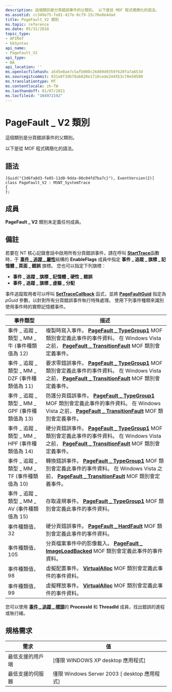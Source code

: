 ```yaml
---
description: 這個類別是分頁錯誤事件的父類別。 以下是從 MOF 程式碼簡化的語法。
ms.assetid: cc349e75-fe81-427e-8cf9-15c76e8e4dad
title: PageFault_V2 類別
ms.topic: reference
ms.date: 05/31/2018
topic_type:
- APIRef
- kbSyntax
api_name:
- PageFault_V2
api_type:
- NA
api_location: ''
ms.openlocfilehash: a545e8ae7c5afb000c26d89d9359f620fa7a653d
ms.sourcegitcommit: 831e8f3db78ab820e1710cede244553c70e50500
ms.translationtype: MT
ms.contentlocale: zh-TW
ms.lasthandoff: 01/07/2021
ms.locfileid: "104972192"
---
```

# <a name="pagefault_v2-class"></a>PageFault \_ V2 類別

這個類別是分頁錯誤事件的父類別。

以下是從 MOF 程式碼簡化的語法。

## <a name="syntax"></a>語法

``` syntax
[Guid("{3d6fa8d3-fe05-11d0-9dda-00c04fd7ba7c}"), EventVersion(2)]
class PageFault_V2 : MSNT_SystemTrace
{
};
```

## <a name="members"></a>成員

**PageFault \_ V2** 類別未定義任何成員。

## <a name="remarks"></a>備註

若要在 NT 核心記錄會話中啟用所有分頁錯誤事件，請在呼叫 [**StartTrace**](/windows/win32/api/evntrace/nf-evntrace-starttracea)函數時，于 [**事件 \_ 追蹤 \_ 屬性**](/windows/win32/api/evntrace/ns-evntrace-event_trace_properties)結構的 **EnableFlags** 成員中指定 **事件 \_ 追蹤 \_ 旗標 \_ 記憶體 \_ 頁面 \_ 錯誤** 旗標。 您也可以指定下列旗標：

-   **事件 \_ 追蹤 \_ 旗標 \_ 記憶體 \_ 硬性 \_ 錯誤**
-   **事件 \_ 追蹤 \_ 旗標 \_ 虛擬 \_ 分配**

事件追蹤取用者可以呼叫 [**SetTraceCallback**](/windows/win32/api/evntrace/nf-evntrace-settracecallback) 函式，並將 [**PageFaultGuid**](nt-kernel-logger-constants.md) 指定為 *pGuid* 參數，以針對所有分頁錯誤事件執行特殊處理。 使用下列事件種類來識別使用事件時的實際記憶體事件。



| 事件類型                                                     | 描述                                                                                                                                                                                                                                                  |
|----------------------------------------------------------------|--------------------------------------------------------------------------------------------------------------------------------------------------------------------------------------------------------------------------------------------------------------|
| 事件 \_ 追蹤 \_ 類型 \_ MM \_ 牛 (事件種類值為 12) <br/> | 複製時寫入事件。 [**PageFault \_ TypeGroup1**](pagefault-typegroup1.md) MOF 類別會定義此事件的事件資料。 在 Windows Vista 之前， [**PageFault \_ TransitionFault**](pagefault-transitionfault.md) MOF 類別會定義事件。     |
| 事件 \_ 追蹤 \_ 類型 \_ MM \_ DZF (事件種類值為 11) <br/> | 要求零錯誤事件。 [**PageFault \_ TypeGroup1**](pagefault-typegroup1.md) MOF 類別會定義此事件的事件資料。 在 Windows Vista 之前， [**PageFault \_ TransitionFault**](pagefault-transitionfault.md) MOF 類別會定義事件。 |
| 事件 \_ 追蹤 \_ 類型 \_ MM \_ GPF (事件種類值為 13) <br/> | 防護分頁錯誤事件。 [**PageFault \_ TypeGroup1**](pagefault-typegroup1.md) MOF 類別會定義此事件的事件資料。 在 Windows Vista 之前， [**PageFault \_ TransitionFault**](pagefault-transitionfault.md) MOF 類別會定義事件。  |
| 事件 \_ 追蹤 \_ 類型 \_ MM \_ HPF (事件種類值為 14) <br/> | 硬分頁錯誤事件。 [**PageFault \_ TypeGroup1**](pagefault-typegroup1.md) MOF 類別會定義此事件的事件資料。 在 Windows Vista 之前， [**PageFault \_ TransitionFault**](pagefault-transitionfault.md) MOF 類別會定義事件。   |
| 事件 \_ 追蹤 \_ 類型 \_ MM \_ TF (事件種類值為 10) <br/>  | 轉換錯誤事件。 [**PageFault \_ TypeGroup1**](pagefault-typegroup1.md) MOF 類別會定義此事件的事件資料。 在 Windows Vista 之前， [**PageFault \_ TransitionFault**](pagefault-transitionfault.md) MOF 類別會定義事件。  |
| 事件 \_ 追蹤 \_ 類型 \_ MM \_ AV (事件種類值為 15) <br/>  | 存取違規事件。 [**PageFault \_ TypeGroup1**](pagefault-typegroup1.md) MOF 類別會定義此事件的事件資料。                                                                                                                           |
| 事件種類值，32                                           | 硬分頁錯誤事件。 [**PageFault \_ HardFault**](pagefault-hardfault.md) MOF 類別會定義此事件的事件資料。                                                                                                                               |
| 事件種類值，105                                          | 分頁檔案事件中的影像載入。 [**PageFault \_ ImageLoadBacked**](pagefault-imageloadbacked.md) MOF 類別會定義此事件的事件資料。                                                                                                          |
| 事件種類值，98                                           | 虛擬配置事件。 [**VirtualAlloc**](pagefault-virtualalloc.md) MOF 類別會定義此事件的事件資料。                                                                                                                                |
| 事件種類值，99                                           | 虛擬釋放事件。 [**VirtualAlloc**](pagefault-virtualalloc.md) MOF 類別會定義此事件的事件資料。                                                                                                                                      |



 

您可以使用 [**事件 \_ 追蹤 \_ 標頭**](/windows/win32/api/evntrace/ns-evntrace-event_trace_header)的 **ProcessId** 和 **ThreadId** 成員，找出錯誤的進程或執行緒。

## <a name="requirements"></a>規格需求



| 需求 | 值 |
|-------------------------------------|------------------------------------------------------|
| 最低支援的用戶端<br/> | \[僅限 WINDOWS XP desktop 應用程式\]<br/>          |
| 最低支援的伺服器<br/> | 僅限 Windows Server 2003 \[ desktop 應用程式\]<br/> |



 

 

